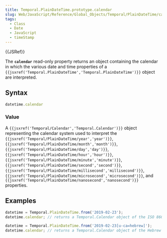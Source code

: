 ```yaml
---
title: Temporal.PlainDateTime.prototype.calendar
slug: Web/JavaScript/Reference/Global_Objects/Temporal/PlainDateTime/calendar
tags:
  - Class
  - Date
  - JavaScript
  - timeStamp
---
```

{{JSRef}}

<p class="summary"><span class="seoSummary">The <strong><code>calendar</code></strong> read-only property returns an object containing the calendar in which the various date and time
properties of a <code>{{jsxref('Temporal.PlainDateTime','Temporal.PlainDateTime')}}</code> object are interpreted.</span></p>

## Syntax

```js
datetime.calendar
```

### Value

A `{{jsxref('Temporal/Calendar','Temporal.Calendar')}}` object
representing the calendar system used to interpret the
`{{jsxref('Temporal/PlainDateTime/year','year')}}`,
`{{jsxref('Temporal/PlainDateTime/month','month')}}`,
`{{jsxref('Temporal/PlainDateTime/day','day')}}`,
`{{jsxref('Temporal/PlainDateTime/hour','hour')}}`,
`{{jsxref('Temporal/PlainDateTime/minute','minute')}}`,
`{{jsxref('Temporal/PlainDateTime/second','second')}}`,
`{{jsxref('Temporal/PlainDateTime/millisecond','millisecond')}}`,
`{{jsxref('Temporal/PlainDateTime/microsecond','microsecond')}}`,
and
`{{jsxref('Temporal/PlainDateTime/nanosecond','nanosecond')}}`
properties.

## Examples

```js
datetime = Temporal.PlainDateTime.from('2019-02-23');
datetime.calendar; // returns a Temporal.Calendar object of the ISO 8601 calendar

datetime = Temporal.PlainDateTime.from('2019-02-23[u-ca=hebrew]');
datetime.calendar; // returns a Temporal.Calendar object of the Hebrew calendar
```
